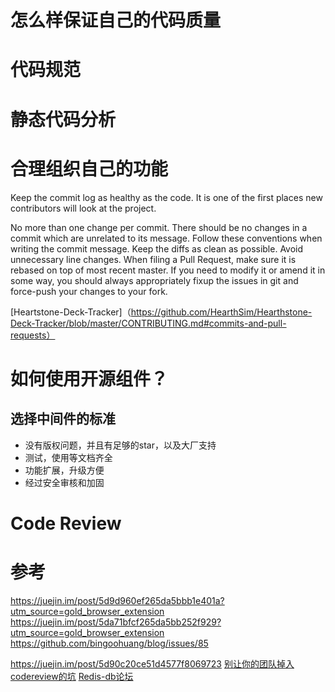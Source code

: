 # 怎么样保证自己的代码质量

# 代码规范

# 静态代码分析

# 合理组织自己的功能
Keep the commit log as healthy as the code. It is one of the first places new contributors will look at the project.

No more than one change per commit. There should be no changes in a commit which are unrelated to its message.
Follow these conventions when writing the commit message.
Keep the diffs as clean as possible. Avoid unnecessary line changes.
When filing a Pull Request, make sure it is rebased on top of most recent master. If you need to modify it or amend it in some way, you should always appropriately fixup the issues in git and force-push your changes to your fork.

[Heartstone-Deck-Tracker]（https://github.com/HearthSim/Hearthstone-Deck-Tracker/blob/master/CONTRIBUTING.md#commits-and-pull-requests）

# 如何使用开源组件？
## 选择中间件的标准
* 没有版权问题，并且有足够的star，以及大厂支持
* 测试，使用等文档齐全
* 功能扩展，升级方便
* 经过安全审核和加固

# Code Review



# 参考
https://juejin.im/post/5d9d960ef265da5bbb1e401a?utm_source=gold_browser_extension
https://juejin.im/post/5da71bfcf265da5bb252f929?utm_source=gold_browser_extension
https://github.com/bingoohuang/blog/issues/85

https://juejin.im/post/5d90c20ce51d4577f8069723
[别让你的团队掉入codereview的坑](https://juejin.im/post/5d81012ee51d4561af16ddbc)
[Redis-db论坛](https://groups.google.com/forum/#!forum/redis-db)
